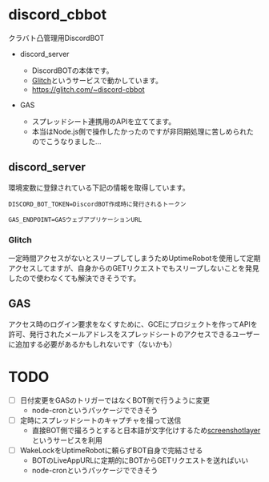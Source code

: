 # discord_cbbot
クラバト凸管理用DiscordBOT

- discord_server
  - DiscordBOTの本体です。
  - [Glitch](https://www.google.co.jp/)というサービスで動かしています。
  - https://glitch.com/~discord-cbbot

- GAS
  - スプレッドシート連携用のAPIを立ててます。
  - 本当はNode.js側で操作したかったのですが非同期処理に苦しめられたのでこうなりました…

## discord_server

環境変数に登録されている下記の情報を取得しています。

```
DISCORD_BOT_TOKEN=DiscordBOT作成時に発行されるトークン

GAS_ENDPOINT=GASウェブアプリケーションURL
```

### Glitch

一定時間アクセスがないとスリープしてしまうためUptimeRobotを使用して定期アクセスしてますが、自身からのGETリクエストでもスリープしないことを発見したので使わなくても解決できそうです。

## GAS
アクセス時のログイン要求をなくすために、GCEにプロジェクトを作ってAPIを許可、発行されたメールアドレスをスプレッドシートのアクセスできるユーザーに追加する必要があるかもしれないです（ないかも）


# TODO
- [ ] 日付変更をGASのトリガーではなくBOT側で行うように変更
  - node-cronというパッケージでできそう
- [ ] 定時にスプレッドシートのキャプチャを撮って送信
  - 直接BOT側で撮ろうとすると日本語が文字化けするため[screenshotlayer](https://screenshotlayer.com)というサービスを利用
- [ ] WakeLockをUptimeRobotに頼らずBOT自身で完結させる
  - BOTのLiveAppURLに定期的にBOTからGETリクエストを送ればいい
  - node-cronというパッケージでできそう
